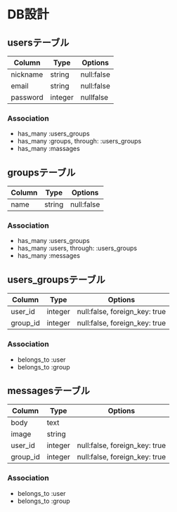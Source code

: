 # DB設計
## usersテーブル
|Column|Type|Options|
|--|--|--|
|nickname|string|null:false|
|email|string|null:false|
|password|integer|nullfalse|

### Association
- has_many :users_groups
- has_many :groups, through: :users_groups
- has_many :massages

## groupsテーブル
|Column|Type|Options|
|--|--|--|
|name|string|null:false|

### Association
- has_many :users_groups
- has_many :users, through: :users_groups
- has_many :messages

## users_groupsテーブル
|Column|Type|Options|
|--|--|--|
|user_id|integer|null:false, foreign_key: true|
|group_id|integer|null:false, foreign_key: true|

### Association
- belongs_to :user
- belongs_to :group

## messagesテーブル
|Column|Type|Options|
|--|--|--|
|body|text| |
|image|string| |
|user_id|integer|null:false, foreign_key: true|
|group_id|integer|null:false, foreign_key: true|

### Association
- belongs_to :user
- belongs_to :group